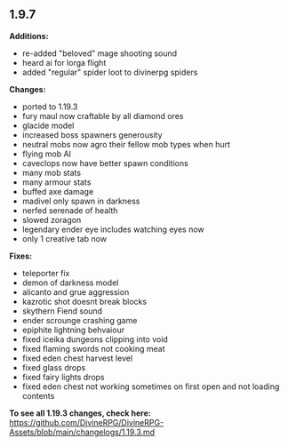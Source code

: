 ## 1.9.7

**Additions:**
- re-added "beloved" mage shooting sound
- heard ai for lorga flight
- added "regular" spider loot to divinerpg spiders

**Changes:**
- ported to 1.19.3
- fury maul now craftable by all diamond ores
- glacide model
- increased boss spawners generousity
- neutral mobs now agro their fellow mob types when hurt
- flying mob AI
- caveclops now have better spawn conditions
- many mob stats
- many armour stats
- buffed axe damage
- madivel only spawn in darkness
- nerfed serenade of health
- slowed zoragon
- legendary ender eye includes watching eyes now
- only 1 creative tab now

**Fixes:**
- teleporter fix
- demon of darkness model
- alicanto and grue aggression
- kazrotic shot doesnt break blocks
- skythern Fiend sound
- ender scrounge crashing game
- epiphite lightning behvaiour
- fixed iceika dungeons clipping into void
- fixed flaming swords not cooking meat
- fixed eden chest harvest level
- fixed glass drops
- fixed fairy lights drops
- fixed eden chest not working sometimes on first open and not loading contents

**To see all 1.19.3 changes, check here:**
https://github.com/DivineRPG/DivineRPG-Assets/blob/main/changelogs/1.19.3.md
